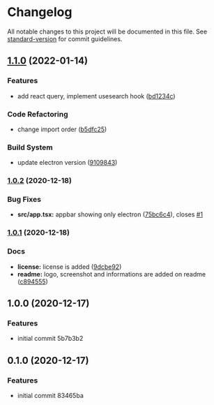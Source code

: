 # Changelog

All notable changes to this project will be documented in this file. See [standard-version](https://github.com/conventional-changelog/standard-version) for commit guidelines.

## [1.1.0](https://github.com/oktaysenkan/albion-online-market-inspector/compare/v1.0.2...v1.1.0) (2022-01-14)


### Features

* add react query, implement usesearch hook ([bd1234c](https://github.com/oktaysenkan/albion-online-market-inspector/commit/bd1234c7891f51110caaf69c2f565eaa2a05e6ae))


### Code Refactoring

* change import order ([b5dfc25](https://github.com/oktaysenkan/albion-online-market-inspector/commit/b5dfc25d1ae059ea8643b5da8e4610d76369abb9))


### Build System

* update electron version ([9109843](https://github.com/oktaysenkan/albion-online-market-inspector/commit/9109843064cf551ac178f3a5bc2c109ea31e2167))

### [1.0.2](https://github.com/oktaysenkan/albion-online-market-inspector/compare/v1.0.1...v1.0.2) (2020-12-18)


### Bug Fixes

* **src/app.tsx:** appbar showing only electron ([75bc6c4](https://github.com/oktaysenkan/albion-online-market-inspector/commit/75bc6c4a78f50adaaac73a3e55c83f6612424a09)), closes [#1](https://github.com/oktaysenkan/albion-online-market-inspector/issues/1)

### [1.0.1](https://github.com/oktaysenkan/albion-online-market-inspector/compare/v1.0.0...v1.0.1) (2020-12-18)


### Docs

* **license:** license is added ([9dcbe92](https://github.com/oktaysenkan/albion-online-market-inspector/commit/9dcbe926dd2b8f59632ad4b8e5e076559c890831))
* **readme:** logo, screenshot and informations are added on readme ([c894555](https://github.com/oktaysenkan/albion-online-market-inspector/commit/c894555e00ab37fac7b0cba1d931e16c1cfba662))

## 1.0.0 (2020-12-17)


### Features

* initial commit 5b7b3b2

## 0.1.0 (2020-12-17)


### Features

* initial commit 83465ba
